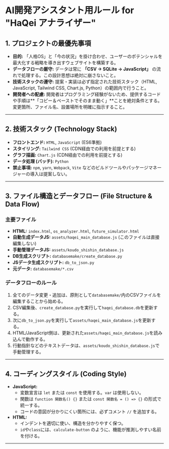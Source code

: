 # AI開発アシスタント用ルール for "HaQei アナライザー"

## 1. プロジェクトの最優先事項

- **目的:** 「人格OS」と「今の状況」を掛け合わせ、ユーザーのポテンシャルを最大化する戦略を導き出すウェブサイトを構築する。
- **データフローの厳守:** データは常に **「CSV → SQLite → JavaScript」** の流れで処理する。この設計思想は絶対に崩さないこと。
- **技術スタックの遵守:** 提案・実装は必ず指定された技術スタック（HTML, JavaScript, Tailwind CSS, Chart.js, Python）の範囲内で行うこと。
- **開発者への配慮:** 開発者はプログラミング経験がないため、提供するコードや手順は**「コピー＆ペーストでそのまま動く」**ことを絶対条件とする。変更箇所、ファイル名、設置場所を明確に指示すること。

---

## 2. 技術スタック (Technology Stack)

- **フロントエンド:** `HTML`, `JavaScript` (ES6準拠)
- **スタイリング:** `Tailwind CSS` (CDN経由での利用を前提とする)
- **グラフ描画:** `Chart.js` (CDN経由での利用を前提とする)
- **データ処理 (バッチ):** `Python`
- **禁止事項:** `npm`, `yarn`, `Webpack`, `Vite` などのビルドツールやパッケージマネージャーの導入は提案しない。

---

## 3. ファイル構造とデータフロー (File Structure & Data Flow)

### 主要ファイル

- **HTML:** `index.html`, `os_analyzer.html`, `future_simulator.html`
- **自動生成データJS:** `assets/haqei_main_database.js` (このファイルは直接編集しない)
- **手動管理データJS:** `assets/koudo_shishin_database.js`
- **DB生成スクリプト:** `databasemake/create_database.py`
- **JSデータ生成スクリプト:** `db_to_json.py`
- **元データ:** `databasemake/*.csv`

### データフローのルール

1.  全てのデータ変更・追加は、原則として`databasemake/`内のCSVファイルを編集することから始める。
2.  CSV編集後、`create_database.py`を実行して`haqei_database.db`を更新する。
3.  次に`db_to_json.py`を実行して`assets/haqei_main_database.js`を更新する。
4.  HTML/JavaScript側は、更新された`assets/haqei_main_database.js`を読み込んで動作する。
5.  行動指針などのテキストデータは、`assets/koudo_shishin_database.js`で手動管理する。

---

## 4. コーディングスタイル (Coding Style)

- **JavaScript:**
    - 変数宣言は `let` または `const` を使用する。`var` は使用しない。
    - 関数は `function 関数名() {}` または `const 関数名 = () => {}` の形式で統一する。
    - コードの意図が分かりにくい箇所には、必ずコメント `//` を追加する。
- **HTML:**
    - インデントを適切に使い、構造を分かりやすく保つ。
    - `id`や`class`には、`calculate-button` のように、機能が推測しやすい名前を付ける。

---

